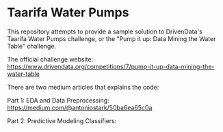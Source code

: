 # Taarifa Water Pumps

This repository attempts to provide a sample solution to DrivenData's Taarifa Water Pumps challenge, or the "Pump it up: Data Mining the Water Table" challenge.

The official challenge website: https://www.drivendata.org/competitions/7/pump-it-up-data-mining-the-water-table

There are two medium articles that explains the code:

Part 1: EDA and Data Preprocessing: https://medium.com/@antoniostark/50ba6ea65c0a

Part 2: Predictive Modeling Classifiers:
